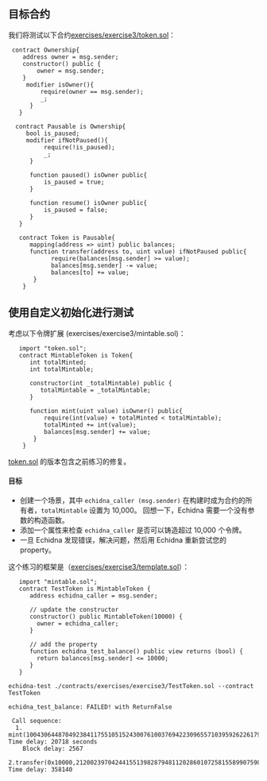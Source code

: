 ## 目标合约
我们将测试以下合约[exercises/exercise3/token.sol](https://github.com/crytic/building-secure-contracts/blob/master/program-analysis/echidna/exercises/exercise3/token.sol)：
```
 contract Ownership{
    address owner = msg.sender;
    constructor() public {
        owner = msg.sender;
    }
     modifier isOwner(){
         require(owner == msg.sender);
         _;
      }
   }

  contract Pausable is Ownership{
     bool is_paused;
     modifier ifNotPaused(){
          require(!is_paused);
          _;
      }

      function paused() isOwner public{
          is_paused = true;
      }

      function resume() isOwner public{
          is_paused = false;
      }
   }

   contract Token is Pausable{
      mapping(address => uint) public balances;
      function transfer(address to, uint value) ifNotPaused public{
            require(balances[msg.sender] >= value);
            balances[msg.sender] -= value;
            balances[to] += value;
       }
    }
```
## 使用自定义初始化进行测试
考虑以下令牌扩展 (exercises/exercise3/mintable.sol)：
```
   import "token.sol";
   contract MintableToken is Token{
      int totalMinted;
      int totalMintable;

      constructor(int _totalMintable) public {
         totalMintable = _totalMintable;
      }

      function mint(uint value) isOwner() public{
          require(int(value) + totalMinted < totalMintable);
          totalMinted += int(value);
          balances[msg.sender] += value;
       }
    }
```

[token.sol](https://github.com/crytic/building-secure-contracts/blob/master/program-analysis/echidna/exercises/exercise3/token.sol#L1) 的版本包含之前练习的修复。

#### 目标
- 创建一个场景，其中 `echidna_caller (msg.sender)` 在构建时成为合约的所有者，`totalMintable` 设置为 10,000。 回想一下，Echidna 需要一个没有参数的构造函数。
- 添加一个属性来检查 `echidna_caller` 是否可以铸造超过 10,000 个令牌。
- 一旦 Echidna 发现错误，解决问题，然后用 Echidna 重新尝试您的property。
  
这个练习的框架是（[exercises/exercise3/template.sol](https://github.com/crytic/building-secure-contracts/blob/master/program-analysis/echidna/exercises/exercise3/template.sol)）：

```
   import "mintable.sol";
   contract TestToken is MintableToken {
      address echidna_caller = msg.sender;

      // update the constructor
      constructor() public MintableToken(10000) {
        owner = echidna_caller;
      }

      // add the property
      function echidna_test_balance() public view returns (bool) {
        return balances[msg.sender] <= 10000;
      }
   }
```

```
echidna-test ./contracts/exercises/exercise3/TestToken.sol --contract TestToken
```

```
echidna_test_balance: FAILED! with ReturnFalse

 Call sequence: 
  1. mint(100430644870492384117551051524300761003769422309655710395926226179086013661872) Time delay: 20718 seconds
  	Block delay: 2567
  2.transfer(0x10000,21200239704244155139828794811202860107258155899075985604108890399626823488283) Time delay: 358140
```